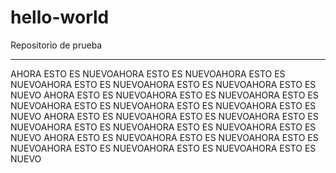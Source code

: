 # hello-world
Repositorio de prueba


------------------------------------------------------------------------------------------------------------------
AHORA ESTO ES NUEVOAHORA ESTO ES NUEVOAHORA ESTO ES NUEVOAHORA ESTO ES NUEVOAHORA ESTO ES NUEVOAHORA ESTO ES NUEVO
AHORA ESTO ES NUEVOAHORA ESTO ES NUEVOAHORA ESTO ES NUEVOAHORA ESTO ES NUEVOAHORA ESTO ES NUEVOAHORA ESTO ES NUEVO
AHORA ESTO ES NUEVOAHORA ESTO ES NUEVOAHORA ESTO ES NUEVOAHORA ESTO ES NUEVOAHORA ESTO ES NUEVOAHORA ESTO ES NUEVO
AHORA ESTO ES NUEVOAHORA ESTO ES NUEVOAHORA ESTO ES NUEVOAHORA ESTO ES NUEVOAHORA ESTO ES NUEVOAHORA ESTO ES NUEVO
